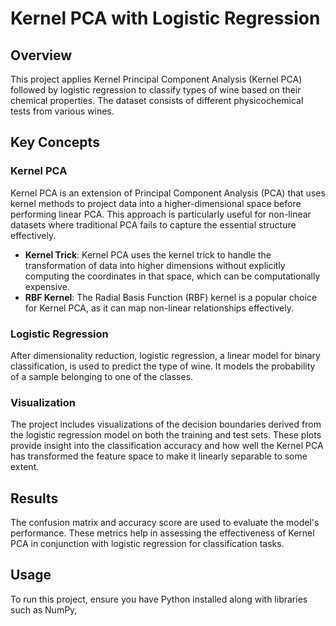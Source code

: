 # Kernel PCA with Logistic Regression

## Overview

This project applies Kernel Principal Component Analysis (Kernel PCA) followed by logistic regression to classify types of wine based on their chemical properties. The dataset consists of different physicochemical tests from various wines.

## Key Concepts

### Kernel PCA

Kernel PCA is an extension of Principal Component Analysis (PCA) that uses kernel methods to project data into a higher-dimensional space before performing linear PCA. This approach is particularly useful for non-linear datasets where traditional PCA fails to capture the essential structure effectively.

- **Kernel Trick**: Kernel PCA uses the kernel trick to handle the transformation of data into higher dimensions without explicitly computing the coordinates in that space, which can be computationally expensive.
- **RBF Kernel**: The Radial Basis Function (RBF) kernel is a popular choice for Kernel PCA, as it can map non-linear relationships effectively.

### Logistic Regression

After dimensionality reduction, logistic regression, a linear model for binary classification, is used to predict the type of wine. It models the probability of a sample belonging to one of the classes.

### Visualization

The project includes visualizations of the decision boundaries derived from the logistic regression model on both the training and test sets. These plots provide insight into the classification accuracy and how well the Kernel PCA has transformed the feature space to make it linearly separable to some extent.

## Results

The confusion matrix and accuracy score are used to evaluate the model's performance. These metrics help in assessing the effectiveness of Kernel PCA in conjunction with logistic regression for classification tasks.

## Usage

To run this project, ensure you have Python installed along with libraries such as NumPy,
